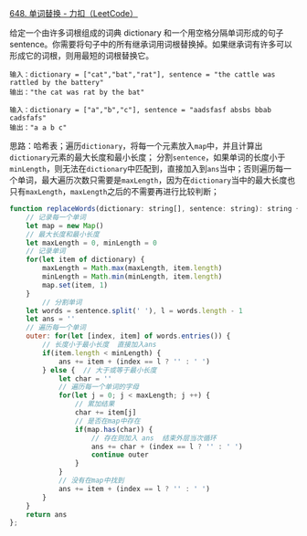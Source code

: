 [648. 单词替换 - 力扣（LeetCode）](https://leetcode.cn/problems/replace-words/)

给定一个由许多词根组成的词典 dictionary 和一个用空格分隔单词形成的句子 sentence。你需要将句子中的所有继承词用词根替换掉。如果继承词有许多可以形成它的词根，则用最短的词根替换它。

```
输入：dictionary = ["cat","bat","rat"], sentence = "the cattle was rattled by the battery"
输出："the cat was rat by the bat"

输入：dictionary = ["a","b","c"], sentence = "aadsfasf absbs bbab cadsfafs"
输出："a a b c"
```

思路：哈希表；遍历`dictionary`，将每一个元素放入`map`中，并且计算出`dictionary`元素的最大长度和最小长度；
分割`sentence`，如果单词的长度小于`minLength`，则无法在`dictionary`中匹配到，直接加入到`ans`当中；否则遍历每一个单词，最大遍历次数只需要是`maxLength`，因为在`dictionary`当中的最大长度也只有`maxLength`，`maxLength`之后的不需要再进行比较判断；

```javascript
function replaceWords(dictionary: string[], sentence: string): string {
  	// 记录每一个单词
    let map = new Map()
    // 最大长度和最小长度
    let maxLength = 0, minLength = 0
    // 记录单词
    for(let item of dictionary) {
        maxLength = Math.max(maxLength, item.length)
        minLength = Math.min(minLength, item.length)
        map.set(item, 1)
    }
		// 分割单词
    let words = sentence.split(' '), l = words.length - 1
    let ans = ''
    // 遍历每一个单词
    outer: for(let [index, item] of words.entries()) {
      	// 长度小于最小长度  直接加入ans
        if(item.length < minLength) {
            ans += item + (index == l ? '' : ' ')
        } else {  // 大于或等于最小长度
            let char = ''
            // 遍历每一个单词的字母
            for(let j = 0; j < maxLength; j ++) {
              	// 累加结果
                char += item[j]
              	// 是否在map中存在
                if(map.has(char)) {
                  	// 存在则加入 ans  结束外层当次循环
                    ans += char + (index == l ? '' : ' ')
                    continue outer
                }
            }
          	// 没有在map中找到
            ans += item + (index == l ? '' : ' ')
        }
    }
    return ans
};
```

